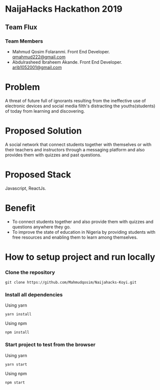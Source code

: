 # NaijaHacks Hackathon 2019

## Team Flux

### Team Members

- Mahmud Qosim Folaranmi. Front End Developer. qmahmud222@gmail.com
- Abdulrasheed Ibraheem Akande. Front End Developer. arib1052001@gmail.com

# Problem

A threat of future full of ignorants resulting from the ineffective use of electronic devices and social media filth's distracting the youths(students) of today from learning and discovering.


# Proposed Solution

A social network that connect students together with themselves or with their teachers and instructors through a messaging platform and also provides them with quizzes and past questions.

# Proposed Stack

Javascript, ReactJs.

# Benefit

- To connect students together and also provide them with quizzes and questions anywhere they go.
- To improve the state of education in Nigeria by providing students with free resources and enabling them to learn among themselves.


# How to setup project and run locally

### Clone the repository 

```
git clone https://github.com/Mahmudqosim/Naijahacks-Koyi.git
```

### Install all dependencies

Using yarn

```
yarn install
```

Using npm

```
npm install
```

### Start project to test from the browser

Using yarn

```
yarn start
```

Using npm

```
npm start
```            







